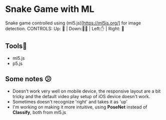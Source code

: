 # Snake Game with ML

Snake game controlled using (ml5.js)[https://ml5js.org/] for image detection.
CONTROLS: Up: 🙆 | Down:🤜🤛 | Left:✋ | Right: 🤚

## Tools🔨

- ml5.js
- p5.js

## Some notes 😕

- Doesn’t work very well on mobile device, the responsive layout are a bit tricky and the default video play setup of iOS device doesn't work.
- Sometimes doesn't recognize 'right' and takes it as 'up'
- I'm working on making it more intuitive, using **PoseNet** instead of **Classify**, both from ml5.js
